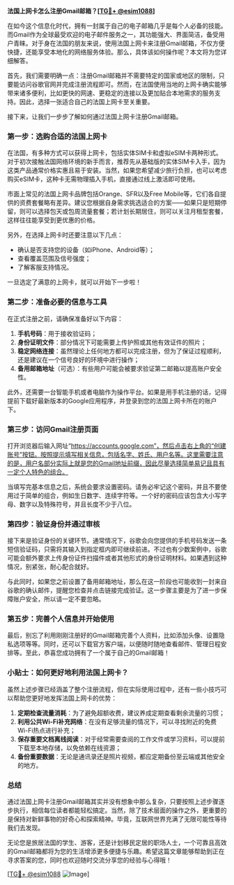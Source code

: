 **法国上网卡怎么注册Gmail邮箱？[[TG💪+ @esim1088](https://t.me/s/esim1088)]**

在如今这个信息化时代，拥有一封属于自己的电子邮箱几乎是每个人必备的技能。而Gmail作为全球最受欢迎的电子邮件服务之一，其功能强大、界面简洁，备受用户青睐。对于身在法国的朋友来说，使用法国上网卡来注册Gmail邮箱，不仅方便快捷，还能享受本地化的网络服务体验。那么，具体该如何操作呢？本文将为您详细解答。

首先，我们需要明确一点：注册Gmail邮箱并不需要特定的国家或地区的限制，只要能访问谷歌官网并完成注册流程即可。然而，在法国使用当地的上网卡确实能够带来诸多便利，比如更快的网速、更稳定的连接以及更加贴合本地需求的服务支持。因此，选择一张适合自己的法国上网卡至关重要。

接下来，让我们一步步了解如何通过法国上网卡注册Gmail邮箱。

### 第一步：选购合适的法国上网卡

在法国，有多种方式可以获得上网卡，包括实体SIM卡和虚拟eSIM卡两种形式。对于初次接触法国网络环境的新手而言，推荐先从基础版的实体SIM卡入手，因为这类产品通常价格实惠且易于安装。当然，如果您希望减少旅行负担，也可以考虑购买eSIM卡，这种卡无需物理插入手机，直接通过线上激活即可使用。

市面上常见的法国上网卡品牌包括Orange、SFR以及Free Mobile等，它们各自提供的资费套餐略有差异。建议您根据自身需求挑选适合的方案——如果只是短期停留，则可以选择包天或包周流量套餐；若计划长期居住，则可以关注月租型套餐，这样往往能享受到更优惠的价格。

另外，在选择上网卡时还要注意以下几点：
- 确认是否支持您的设备（如iPhone、Android等）；
- 查看覆盖范围及信号强度；
- 了解客服支持情况。

一旦选定了满意的上网卡，就可以开始下一步啦！

### 第二步：准备必要的信息与工具

在正式注册之前，请确保准备好以下内容：
1. **手机号码**：用于接收验证码；
2. **身份证明文件**：部分情况下可能需要上传护照或其他有效证件的照片；
3. **稳定网络连接**：虽然理论上任何地方都可以完成注册，但为了保证过程顺利，还是建议在一个信号良好的环境中进行操作；
4. **备用邮箱地址**（可选）：有些用户可能会被要求验证第二邮箱以提高账户安全性。

此外，还需要一台智能手机或者电脑作为操作平台。如果是用手机注册的话，记得提前下载好最新版本的Google应用程序，并登录到您的法国上网卡所在的账户下。

### 第三步：访问Gmail注册页面

打开浏览器后输入网址“https://accounts.google.com”，然后点击右上角的“创建账号”按钮。按照提示填写相关信息，包括名字、姓氏、用户名等。这里需要注意的是，用户名部分实际上就是您的Gmail地址前缀，因此尽量选择简单易记且具有一定个人特色的组合。

当填写完基本信息之后，系统会要求设置密码。请务必牢记这个密码，并且不要使用过于简单的组合，例如生日数字、连续字符等。一个好的密码应该包含大小写字母、数字以及特殊符号，并且长度不少于八位。

### 第四步：验证身份并通过审核

接下来是验证身份的关键环节。通常情况下，谷歌会向您提供的手机号码发送一条短信验证码，只需将其输入到指定框内即可继续前进。不过也有少数案例中，谷歌可能会额外要求上传身份证件扫描件或者其他形式的身份证明材料。如果遇到这种情况，别紧张，耐心配合就好。

与此同时，如果您之前设置了备用邮箱地址，那么在这一阶段也可能收到一封来自谷歌的确认邮件，提醒您检查并点击链接完成验证。这一步骤主要是为了进一步保障账户安全，所以请一定不要忽略。

### 第五步：完善个人信息并开始使用

最后，别忘了利用刚刚注册好的Gmail邮箱完善个人资料，比如添加头像、设置隐私选项等等。同时，还可以下载官方客户端，以便随时随地查看邮件、管理日程安排等。至此，恭喜您成功拥有了一个属于自己的Gmail邮箱！

### 小贴士：如何更好地利用法国上网卡？

虽然上述步骤已经涵盖了整个注册流程，但在实际使用过程中，还有一些小技巧可以帮助您更好地发挥法国上网卡的优势：

1. **定期检查流量消耗**：为了避免超额收费，建议养成定期查看剩余流量的习惯；
2. **利用公共Wi-Fi补充网络**：在没有足够流量的情况下，可以寻找附近的免费Wi-Fi热点进行补充；
3. **保存重要文档离线阅读**：对于经常需要查阅的工作文件或学习资料，可以提前下载至本地存储，以免依赖在线资源；
4. **备份重要数据**：无论是通讯录还是照片视频，都应定期备份至云端或其他安全的地方。

### 总结

通过法国上网卡注册Gmail邮箱其实并没有想象中那么复杂，只要按照上述步骤逐步执行，相信每位读者都能轻松搞定。当然，除了技术层面的操作之外，更重要的是保持对新鲜事物的好奇心和探索精神。毕竟，互联网世界充满了无限可能性等待我们去发现。

无论您是旅居法国的学生、游客，还是计划移民定居的职场人士，一个可靠且高效的Gmail邮箱都将为您的生活增添更多便捷与乐趣。希望这篇文章能够帮助到正在寻求答案的您，同时也欢迎随时交流分享您的经验与心得哦！

[[TG💪+ @esim1088](https://t.me/s/esim1088) ![Image](https://i.postimg.cc/4NQfJmqS/Snipaste-2025-05-13-00-14-12.png)]